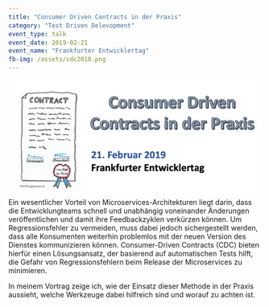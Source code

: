 ```yaml
---
title: "Consumer Driven Contracts in der Praxis"
category: "Test Driven Delevopment"
event_type: talk
event_date: 2019-02-21
event_name: "Frankfurter Entwicklertag"
fb-img: /assets/cdc2018.png
---
```


![image-title-here](/assets/cdc2019.png)
Ein wesentlicher Vorteil von Microservices-Architekturen liegt darin, dass die Entwicklungteams schnell und unabhängig voneinander Änderungen veröffentlichen und damit ihre Feedbackzyklen verkürzen können. Um Regressionsfehler zu vermeiden, muss dabei jedoch sichergestellt werden, dass alle Konsumenten weiterhin problemlos mit der neuen Version des Dienstes kommunizieren können. Consumer-Driven Contracts (CDC) bieten hierfür einen Lösungsansatz, der basierend auf automatischen Tests hilft, die Gefahr von Regressionsfehlern beim Release der Microservices zu minimieren. 

In meinem Vortrag zeige ich, wie der Einsatz dieser Methode in der Praxis aussieht, welche Werkzeuge dabei hilfreich sind und worauf zu achten ist.
